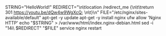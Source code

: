 STRING="HelloWorld!"
REDIRECT="\n\tlocation /redirect_me {\n\t\treturn 301 https://youtu.be/dQw4w9WgXcQ; \n\t}\n"
FILE="/etc/nginx/sites-available/default"
apt-get -y update
apt-get -y install nginx
ufw allow 'Nginx HTTP'
echo "$STRING" > /var/www/html/index.nginx-debian.html
sed -i "14i\ $REDIRECT" "$FILE"
service nginx restart